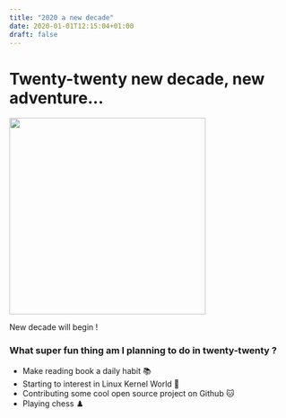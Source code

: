 ```yaml
---
title: "2020 a new decade"
date: 2020-01-01T12:15:04+01:00
draft: false
---
```


<h1 class="title"> Twenty-twenty new decade, new adventure... </h1>

<img src="/img/2020_svg.svg" height="350px" />

New decade will begin !

<h3 class="title"> What super fun thing am I planning to do in twenty-twenty ?</h3>

<ul class="title">
    <li> Make reading book a daily habit 📚</li>
    <li> Starting to interest in Linux Kernel World 🐧</li>
    <li> Contributing some cool open source project on Github 🐱 </li>
    <li> Playing chess ♟️</li> 
</ul>   